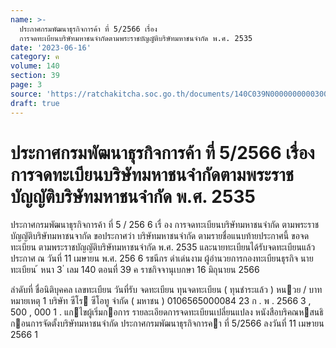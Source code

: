 ```yaml
---
name: >-
  ประกาศกรมพัฒนาธุรกิจการค้า ที่ 5/2566 เรื่อง
  การจดทะเบียนบริษัทมหาชนจำกัดตามพระราชบัญญัติบริษัทมหาชนจำกัด พ.ศ. 2535
date: '2023-06-16'
category: ค
volume: 140
section: 39
page: 3
source: 'https://ratchakitcha.soc.go.th/documents/140C039N0000000000300.pdf'
draft: true
---
```


# ประกาศกรมพัฒนาธุรกิจการค้า ที่ 5/2566 เรื่อง การจดทะเบียนบริษัทมหาชนจำกัดตามพระราชบัญญัติบริษัทมหาชนจำกัด พ.ศ. 2535

ประกาศกรมพัฒนาธุรกิจการค้า ที่ 5 / 256 6 เรื่ อง การจดทะเบียนบริษัทมหาชนจำกัด ตามพระราชบัญญัติบริษัทมหาชนจากัด ขอประกาศว่า บริษัทมหาชนจำกัด ตามรายชื่อแนบท้ายประกาศนี้ ขอจดทะเบียน ตามพระราชบัญญัติบริษัทมหาชนจำกัด พ.ศ. 2535 และนายทะเบียนได้รับจดทะเบียนแล้ว ประกาศ ณ วันที่ 11 เมษายน พ.ศ. 256 6 รชนีกร ดำเด่นงาม ผู้อำนวยการกองทะเบียนธุรกิจ นายทะเบียน ้ หนา 3 ่ เลม 140 ตอนที่ 39 ค ราชกิจจานุเบกษา 16 มิถุนายน 2566

ลําดับที่ ชื่อนิติบุคคล เลขทะเบียน วันที่รับ จดทะเบียน ทุนจดทะเบียน ( ทุนชําระแล้ว ) หนวย / บาท หมายเหตุ 1 บริษัท ซีโร ซีโอทู จํากัด ( มหาชน ) 0106565000084 23 ก . พ . 2566 3 , 500 , 000 1 . แกไขผู้เริ่มกอการ รายละเอียดการจดทะเบียนเปลี่ยนแปลง หนังสือบริคณหสนธิกอนการจัดตั้งบริษัทมหาชนจํากัด ประกาศกรมพัฒนาธุรกิจการคา ที่ 5/2566 ลงวันที่ 11 เมษายน 2566 1
